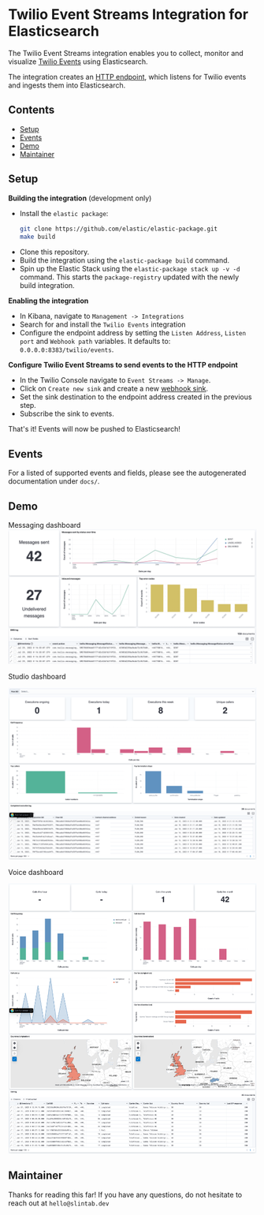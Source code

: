 # Twilio Event Streams Integration for Elasticsearch

The Twilio Event Streams integration enables you to collect, monitor and visualize [Twilio Events](https://www.twilio.com/docs/events/event-types) using Elasticsearch.

The integration creates an [HTTP endpoint](https://www.elastic.co/guide/en/beats/filebeat/current/filebeat-input-http_endpoint.html), which listens for Twilio events and ingests them into Elasticsearch.


## Contents

* [Setup](#setup)
* [Events](#events)
* [Demo](#demo)
* [Maintainer](#maintainer)


## Setup

**Building the integration** (development only)
- Install the `elastic package`: 
    ```bash
    git clone https://github.com/elastic/elastic-package.git
    make build
    ```
- Clone this repository.
- Build the integration using the `elastic-package build` command.
- Spin up the Elastic Stack using the `elastic-package stack up -v -d` command. This starts the `package-registry` updated with the newly build integration.

**Enabling the integration**
- In Kibana, navigate to `Management -> Integrations`
- Search for and install the `Twilio Events` integration
- Configure the endpoint address by setting the `Listen Address`, `Listen port` and `Webhook path` variables. It defaults to: `0.0.0.0:8383/twilio/events`.

**Configure Twilio Event Streams to send events to the HTTP endpoint**
- In the Twilio Console navigate to `Event Streams -> Manage`.
- Click on `Create new sink` and create a new [webhook sink](https://www.twilio.com/docs/events/webhook-quickstart). 
- Set the sink destination to the endpoint address created in the previous step.
- Subscribe the sink to events.

That's it! Events will now be pushed to Elasticsearch!


## Events

For a listed of supported events and fields, please see the autogenerated documentation under `docs/`.


## Demo

<p float="left">
  Messaging dashboard

  <img src="img/screenshot.png" width="750" />

  Studio dashboard

  <img src="img/screenshot2.png" width="750" />

  Voice dashboard

  <img src="img/screenshot3.png" width="750" />
</p>


## Maintainer

Thanks for reading this far!
If you have any questions, do not hesitate to reach out at `hello@slintab.dev`